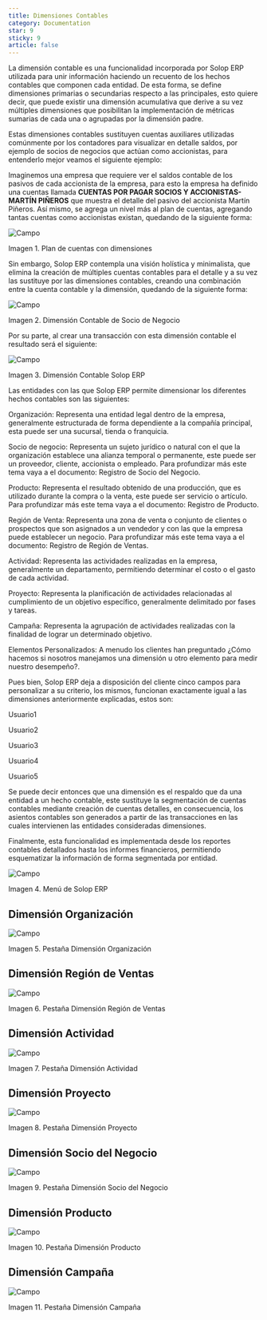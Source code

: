 ```yaml
---
title: Dimensiones Contables
category: Documentation
star: 9
sticky: 9
article: false
---
```


La dimensión contable es una funcionalidad incorporada por Solop ERP utilizada para unir información haciendo un recuento de los hechos contables que componen cada entidad. De esta forma, se define dimensiones primarias o secundarias respecto a las principales, esto quiere decir, que puede existir una dimensión acumulativa que derive a su vez múltiples dimensiones que posibilitan la implementación de métricas sumarias de cada una o agrupadas por la dimensión padre.

Estas dimensiones contables sustituyen cuentas auxiliares utilizadas comúnmente por los contadores para visualizar en detalle saldos, por ejemplo de socios de negocios que actúan como accionistas, para entenderlo mejor veamos el siguiente ejemplo:

Imaginemos una empresa que requiere ver el saldos contable de los pasivos de cada accionista de la empresa, para esto la empresa ha definido una cuentas llamada **CUENTAS POR PAGAR SOCIOS Y ACCIONISTAS-MARTÍN PIÑEROS** que muestra el detalle del pasivo del accionista Martín Piñeros. Así mismo, se agrega un nivel más al plan de cuentas, agregando tantas cuentas como accionistas existan, quedando de la siguiente forma:

![Campo](/assets/img/docs/accounting-management/acm-accounting-image399.png)

Imagen 1. Plan de cuentas con dimensiones

Sin embargo, Solop ERP contempla una visión holística y minimalista, que elimina la creación de múltiples cuentas contables para el detalle y a su vez las sustituye por las dimensiones contables, creando una combinación entre la cuenta contable y la dimensión, quedando de la siguiente forma:

![Campo](/assets/img/docs/accounting-management/acm-accounting-image400.png)

Imagen 2. Dimensión Contable de Socio de Negocio

Por su parte, al crear una transacción con esta dimensión contable el resultado será el siguiente:

![Campo](/assets/img/docs/accounting-management/acm-accounting-image401.png)

Imagen 3. Dimensión Contable Solop ERP

Las entidades con las que Solop ERP permite dimensionar los diferentes hechos contables son las siguientes:

Organización: Representa una entidad legal dentro de la empresa, generalmente estructurada de forma dependiente a la compañía principal, esta puede ser una sucursal, tienda o franquicia.

Socio de negocio: Representa un sujeto jurídico o natural con el que la organización establece una alianza temporal o permanente, este puede ser un proveedor, cliente, accionista o empleado. Para profundizar más este tema vaya a el documento: Registro de Socio del Negocio.

Producto: Representa el resultado obtenido de una producción, que es utilizado durante la compra o la venta, este puede ser servicio o artículo. Para profundizar más este tema vaya a el documento: Registro de Producto.

Región de Venta: Representa una zona de venta o conjunto de clientes o prospectos que son asignados a un vendedor y con las que la empresa puede establecer un negocio. Para profundizar más este tema vaya a el documento: Registro de Región de Ventas.

Actividad: Representa las actividades realizadas en la empresa, generalmente un departamento, permitiendo determinar el costo o el gasto de cada actividad.

Proyecto: Representa la planificación de actividades relacionadas al cumplimiento de un objetivo específico, generalmente delimitado por fases y tareas.

Campaña: Representa la agrupación de actividades realizadas con la finalidad de lograr un determinado objetivo.

Elementos Personalizados: A menudo los clientes han preguntado ¿Cómo hacemos si nosotros manejamos una dimensión u otro elemento para medir nuestro desempeño?.

Pues bien, Solop ERP deja a disposición del cliente cinco campos para personalizar a su criterio, los mismos, funcionan exactamente igual a las dimensiones anteriormente explicadas, estos son:

Usuario1

Usuario2

Usuario3

Usuario4

Usuario5

Se puede decir entonces que una dimensión es el respaldo que da una entidad a un hecho contable, este sustituye la segmentación de cuentas contables mediante creación de cuentas detalles, en consecuencia, los asientos contables son generados a partir de las transacciones en las cuales intervienen las entidades consideradas dimensiones.

Finalmente, esta funcionalidad es implementada desde los reportes contables detallados hasta los informes financieros, permitiendo esquematizar la información de forma segmentada por entidad.

![Campo](/assets/img/docs/accounting-management/acm-accounting-image402.png)

Imagen 4. Menú de Solop ERP

## Dimensión Organización

![Campo](/assets/img/docs/accounting-management/acm-accounting-image403.png)

Imagen 5. Pestaña Dimensión Organización

## Dimensión Región de Ventas

![Campo](/assets/img/docs/accounting-management/acm-accounting-image404.png)

Imagen 6. Pestaña Dimensión Región de Ventas

## Dimensión Actividad

![Campo](/assets/img/docs/accounting-management/acm-accounting-image405.png)

Imagen 7. Pestaña Dimensión Actividad

## Dimensión Proyecto

![Campo](/assets/img/docs/accounting-management/acm-accounting-image406.png)

Imagen 8. Pestaña Dimensión Proyecto

## Dimensión Socio del Negocio

![Campo](/assets/img/docs/accounting-management/acm-accounting-image407.png)

Imagen 9. Pestaña Dimensión Socio del Negocio

## Dimensión Producto

![Campo](/assets/img/docs/accounting-management/acm-accounting-image408.png)

Imagen 10. Pestaña Dimensión Producto

## Dimensión Campaña

![Campo](/assets/img/docs/accounting-management/acm-accounting-image409.png)

Imagen 11. Pestaña Dimensión Campaña
